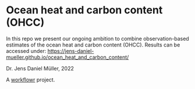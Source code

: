 # Ocean heat and carbon content (OHCC)

In this repo we present our ongoing ambition to combine observation-based estimates of the ocean heat and carbon content (OHCC).
Results can be accessed under:
https://jens-daniel-mueller.github.io/ocean_heat_and_carbon_content/

Dr. Jens Daniel Müller, 2022

A [workflowr][] project.

[workflowr]: https://github.com/workflowr/workflowr
